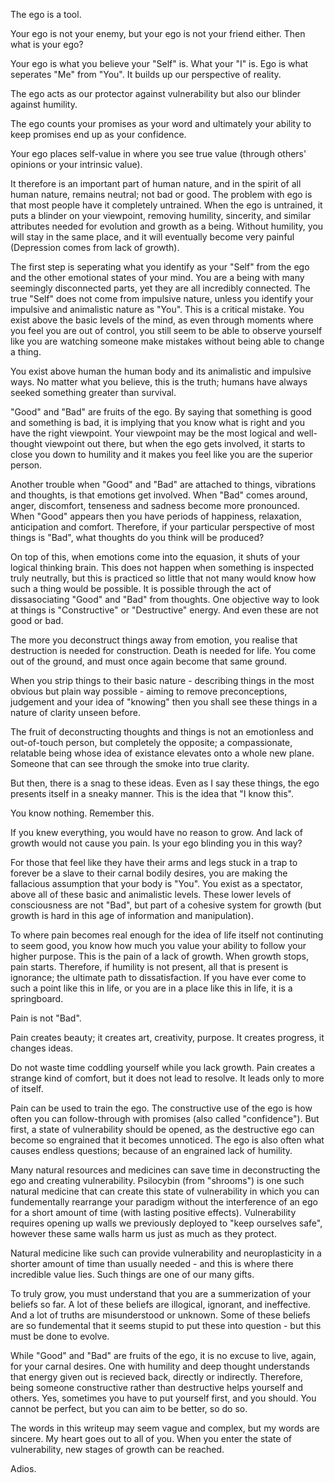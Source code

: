 The ego is a tool.

Your ego is not your enemy, but your ego is not your friend either. Then what is your ego?

Your ego is what you believe your "Self" is. What your "I" is. Ego is what seperates "Me" from "You". It builds up our perspective of reality.

The ego acts as our protector against vulnerability but also our blinder against humility.

The ego counts your promises as your word and ultimately your ability to keep promises end up as your confidence.

Your ego places self-value in where you see true value (through others' opinions or your intrinsic value).

It therefore is an important part of human nature, and in the spirit of all human nature, remains neutral; not bad or good. The problem with ego is that most people have it completely untrained. When the ego is untrained, it puts a blinder on your viewpoint, removing humility, sincerity, and similar attributes needed for evolution and growth as a being. Without humility, you will stay in the same place, and it will eventually become very painful (Depression comes from lack of growth).

The first step is seperating what you identify as your "Self" from the ego and the other emotional states of your mind. You are a being with many seemingly disconnected parts, yet they are all incredibly connected. The true "Self" does not come from impulsive nature, unless you identify your impulsive and animalistic nature as "You". This is a critical mistake. You exist above the basic levels of the mind, as even through moments where you feel you are out of control, you still seem to be able to observe yourself like you are watching someone make mistakes without being able to change a thing.

You exist above human the human body and its animalistic and impulsive ways. No matter what you believe, this is the truth; humans have always seeked something greater than survival.

"Good" and "Bad" are fruits of the ego. By saying that something is good and something is bad, it is implying that you know what is right and you have the right viewpoint. Your viewpoint may be the most logical and well-thought viewpoint out there, but when the ego gets involved, it starts to close you down to humility and it makes you feel like you are the superior person.

Another trouble when "Good" and "Bad" are attached to things, vibrations and thoughts, is that emotions get involved. When "Bad" comes around, anger, discomfort, tenseness and sadness become more pronounced. When "Good" appears then you have periods of happiness, relaxation, anticipation and comfort. Therefore, if your particular perspective of most things is "Bad", what thoughts do you think will be produced?

On top of this, when emotions come into the equasion, it shuts of your logical thinking brain. This does not happen when something is inspected truly neutrally, but this is practiced so little that not many would know how such a thing would be possible. It is possible through the act of dissasociating "Good" and "Bad" from thoughts. One objective way to look at things is "Constructive" or "Destructive" energy. And even these are not good or bad.

The more you deconstruct things away from emotion, you realise that destruction is needed for construction. Death is needed for life. You come out of the ground, and must once again become that same ground.

When you strip things to their basic nature - describing things in the most obvious but plain way possible - aiming to remove preconceptions, judgement and your idea of "knowing" then you shall see these things in a nature of clarity unseen before.

The fruit of deconstructing thoughts and things is not an emotionless and out-of-touch person, but completely the opposite; a compassionate, relatable being whose idea of existance elevates onto a whole new plane. Someone that can see through the smoke into true clarity.

But then, there is a snag to these ideas. Even as I say these things, the ego presents itself in a sneaky manner. This is the idea that "I know this".

You know nothing. Remember this.

If you knew everything, you would have no reason to grow. And lack of growth would not cause you pain. Is your ego blinding you in this way?

For those that feel like they have their arms and legs stuck in a trap to forever be a slave to their carnal bodily desires, you are making the fallacious assumption that your body is "You". You exist as a spectator, above all of these basic and animalistic levels. These lower levels of consciousness are not "Bad", but part of a cohesive system for growth (but growth is hard in this age of information and manipulation).

To where pain becomes real enough for the idea of life itself not continuting to seem good, you know how much you value your ability to follow your higher purpose. This is the pain of a lack of growth. When growth stops, pain starts. Therefore, if humility is not present, all that is present is ignorance; the ultimate path to dissatisfaction. If you have ever come to such a point like this in life, or you are in a place like this in life, it is a springboard.

Pain is not "Bad".

Pain creates beauty; it creates art, creativity, purpose. It creates progress, it changes ideas.

Do not waste time coddling yourself while you lack growth. Pain creates a strange kind of comfort, but it does not lead to resolve. It leads only to more of itself.

Pain can be used to train the ego. The constructive use of the ego is how often you can follow-through with promises (also called "confidence"). But first, a state of vulnerability should be opened, as the destructive ego can become so engrained that it becomes unnoticed. The ego is also often what causes endless questions; because of an engrained lack of humility.

Many natural resources and medicines can save time in deconstructing the ego and creating vulnerability. Psilocybin (from "shrooms") is one such natural medicine that can create this state of vulnerability in which you can fundementally rearrange your paradigm without the interference of an ego for a short amount of time (with lasting positive effects). Vulnerability requires opening up walls we previously deployed to "keep ourselves safe", however these same walls harm us just as much as they protect.

Natural medicine like such can provide vulnerability and neuroplasticity in a shorter amount of time than usually needed - and this is where there incredible value lies. Such things are one of our many gifts.

To truly grow, you must understand that you are a summerization of your beliefs so far. A lot of these beliefs are illogical, ignorant, and ineffective. And a lot of truths are misunderstood or unknown. Some of these beliefs are so fundemental that it seems stupid to put these into question - but this must be done to evolve.

While "Good" and "Bad" are fruits of the ego, it is no excuse to live, again, for your carnal desires. One with humility and deep thought understands that energy given out is recieved back, directly or indirectly. Therefore, being someone constructive rather than destructive helps yourself and others. Yes, sometimes you have to put yourself first, and you should. You cannot be perfect, but you can aim to be better, so do so.

The words in this writeup may seem vague and complex, but my words are sincere. My heart goes out to all of you. When you enter the state of vulnerability, new stages of growth can be reached.

Adios.